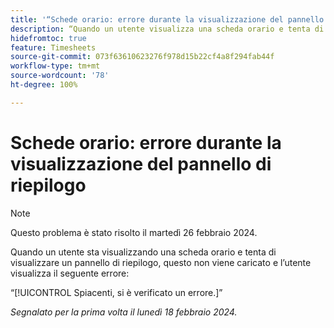 ```yaml
---
title: '“Schede orario: errore durante la visualizzazione del pannello di riepilogo”'
description: “Quando un utente visualizza una scheda orario e tenta di visualizzare il pannello di riepilogo, questo non viene caricato e l’utente visualizza un errore.”
hidefromtoc: true
feature: Timesheets
source-git-commit: 073f63610623276f978d15b22cf4a8f294fab44f
workflow-type: tm+mt
source-wordcount: '78'
ht-degree: 100%

---
```



# Schede orario: errore durante la visualizzazione del pannello di riepilogo

>[!NOTE]
>
>Questo problema è stato risolto il martedì 26 febbraio 2024.

Quando un utente sta visualizzando una scheda orario e tenta di visualizzare un pannello di riepilogo, questo non viene caricato e l’utente visualizza il seguente errore:

“[!UICONTROL Spiacenti, si è verificato un errore.]”

_Segnalato per la prima volta il lunedì 18 febbraio 2024._
